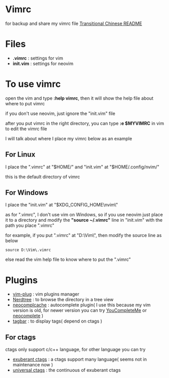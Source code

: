 # Vimrc
for backup and share my vimrc file
[Transitional Chinese README](README_zh-TW.md)
# Files
- **.vimrc**    : settings for vim
- **init.vim**  : settings for neovim
# To use vimrc
open the vim and type **:help vimrc**, then it will show the help file about where to put vimrc

if you don't use neovim, just ignore the "init.vim" file

after you put vimrc in the right directory, you can type **:e $MYVIMRC** in vim to edit the vimrc file

I will talk about where I place my vimrc below as an example
## For Linux
  I place the ".vimrc" at "$HOME/" and "init.vim" at "$HOME/.config/nvim/"
  
  this is the default directory of vimrc
## For Windows
  I place the "init.vim" at "$XDG_CONFIG_HOME\nvim\\"
  
  as for ".vimrc", I don't use vim on Windows, so if you use neovim just place it to a directory and modify the **"source ~/.vimrc"** line in "init.vim" with the path you place ".vimrc"
  
  for example, if you put ".vimrc" at "D:\Vim\\", then modify the source line as below
  ```
  source D:\Vim\.vimrc
  ```
  
  else read the vim help file to know where to put the ".vimrc"
# Plugins
- [vim-plug](https://github.com/junegunn/vim-plug)              : vim plugins manager
- [Nerdtree](https://github.com/scrooloose/nerdtree)            : to browse the directory in a tree view
- [neocomplcache](https://github.com/shougo/neocomplcache.vim)  : autocomplete plugin( I use this because my vim version is old, for newer version you can try [YouCompleteMe](https://github.com/valloric/youcompleteme) or [neocomplete](https://github.com/shougo/neocomplete.vim) )
- [tagbar](https://github.com/majutsushi/tagbar)                : to display tags( depend on ctags )
## For ctags
ctags only support c/c++ language, for other language you can try
- [exuberant ctags](http://ctags.sourceforge.net/)            : a ctags support many language( seems not in maintenance now )
- [universal ctags](https://github.com/universal-ctags/ctags) : the continuous of exuberant ctags
